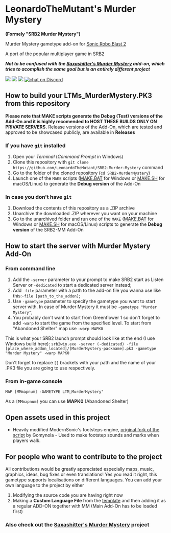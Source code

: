 # LeonardoTheMutant's Murder Mystery
**(Formely "SRB2 Murder Mystery")**

Murder Mystery gametype add-on for [Sonic Robo Blast 2](https://www.srb2.org)

A port of the popular multiplayer game in SRB2

***Not to be confused with the [Saxashitter's Murder Mystery](https://github.com/Saxashitter/murder-mystery) add-on, which tries to acomplish the same goal but is an entirely different project***

<a href="https://github.com/LeonardoTheMutant/SRB2-Murder-Mystery/graphs/contributors" alt="Contributors">
  <img src="https://img.shields.io/github/contributors/LeonardoTheMutant/SRB2-Murder-Mystery"></a>
<a href="https://github.com/LeonardoTheMutant/SRB2-Murder-Mystery/pulse" alt="Activity">
  <img src="https://img.shields.io/github/commit-activity/m/LeonardoTheMutant/SRB2-Murder-Mystery"></a>
<a href="https://srb2.org">
  <img src="https://img.shields.io/badge/SRB2_compatibility-v2.2.13-darkblue"></a>
<a href="https://discord.gg/UgG8h2djFE">
  <img src="https://img.shields.io/discord/1075825170658381926?logo=discord" alt="chat on Discord"></a>

## How to build your **LTMs_MurderMystery.PK3** from this repository

**Please note that MAKE scripts generate the Debug (Test) versions of the Add-On and it is highly recomended to HOST THESE BUILDS ONLY ON PRIVATE SERVERS.**
Release versions of the Add-On, which are tested and approved to be showcased publicly, are available in **Releases**

### If you have `git` installed

1. Open your *Terminal* (*Command Prompt* in Windows)
2. Clone this repository with `git clone https://github.com/LeonardoTheMutant/SRB2-Murder-Mystery` command
3. Go to the folder of the cloned repository (`cd SRB2-MurderMystery`)
4. Launch one of the `MAKE` scripts ([MAKE.BAT](MAKE.BAT) for Windows or [MAKE.SH](MAKE.SH) for macOS/Linux) to generate the **Debug version** of the Add-On

### In case you don't have `git`

1. Download the contents of this repository as a .ZIP archive
2. Unarchive the downloaded .ZIP wherever you want on your machine
3. Go to the unarchived folder and run one of the `MAKE` ([MAKE.BAT](MAKE.BAT) for Windows or [MAKE.SH](MAKE.SH) for macOS/Linux) scripts to generate the **Debug version** of the SRB2-MM Add-On

## How to start the server with Murder Mystery Add-On

### From command line

1. Add the `-server` parameter to your prompt to make SRB2 start as Listen Server or `-dedicated` to start a dedicated server instead;
2. Add `-file` parameter with a path to the add-on file you wanna use like this:`-file [path_to_the_addon]`;
3. Use `-gametype` parameter to specify the gametype you want to start server with. In case of Murder Mystery it must be `-gametype "Murder Mystery"`;
4. You probably don't want to start from Greenflower 1 so don't forget to add `-warp` to start the game from the specified level. To start from "Abandoned Shelter" map use `-warp MAPK0`

This is what your SRB2 launch prompt should look like at the end (I use Windows build here): `srb2win.exe -server (-dedicated) -file [place_where_addon_located]/[MurderMystery-packname].pk3 -gametype "Murder Mystery" -warp MAPK0`

Don't forget to replace `[]` brackets with your path and the name of your .PK3 file you are going to use respectively.

### From in-game console

`MAP [MMmapnum] -GAMETYPE LTM_MurderMystery"`

As a `[MMmapnum]` you can use **MAPK0** (Abandoned Shelter)

## Open assets used in this project

- Heavily modified ModernSonic's footsteps engine, [original fork of the script](https://mb.srb2.org/addons/footsteps.1378/) by Gomynola - Used to make footstep sounds and marks when players walk.

## For people who want to contribute to the project

All contributions would be greatly appreciated especially maps, music, graphics, ideas, bug fixes or even translations! Yes you read it right, this gametype supports localisations on different languages. You can add your own language to the project by either

1. Modifying the source code you are having right now
2. Making a **Custom Language File** from the [template](TEMPLATES/customlang.lua) and then adding it as a regular ADD-ON together with MM (Main Add-On has to be loaded first)

### Also check out the [Saxashitter's Murder Mystery](https://github.com/Saxashitter/murder-mystery) project
